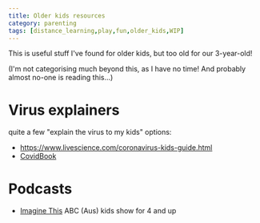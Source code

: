 ```yaml
---
title: Older kids resources
category: parenting
tags: [distance_learning,play,fun,older_kids,WIP]
---
```


This is useful stuff I've found for older kids, but too old for our 3-year-old!

(I'm not categorising much beyond this, as I have no time!  And probably almost no-one is reading this...)

# Virus explainers

quite a few "explain the virus to my kids" options:

* https://www.livescience.com/coronavirus-kids-guide.html
* [CovidBook](https://www.mindheart.co/descargables)

# Podcasts

* [Imagine This](https://www.abc.net.au/kidslisten/imagine-this/) ABC (Aus) kids show for 4 and up

